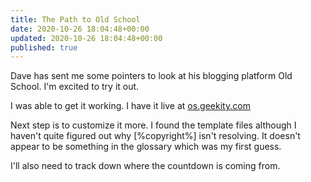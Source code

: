 ```yaml
---
title: The Path to Old School
date: 2020-10-26 18:04:48+00:00
updated: 2020-10-26 18:04:48+00:00
published: true
---
```


Dave has sent me some pointers to look at his blogging platform Old School. I'm excited to try it out.

I was able to get it working. I have it live at <a href="http://os.geekity.com/">os.geekity.com</a>

Next step is to customize it more. I found the template files although I haven't quite figured out why [%copyright%] isn't resolving. It doesn't appear to be something in the glossary which was my first guess.

I'll also need to track down where the countdown is coming from.

